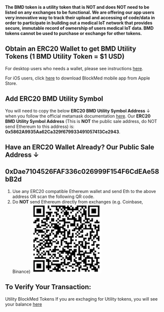 **The BMD token is a utility token that is NOT and does NOT need to be listed on any exchanges to be functional. We are offering our app users very innovative way to track their upload and accessing of code/data in order to participate in building out a medical IoT network that provides secure, immutable record of ownership of users medical IoT data.  BMD tokens cannot be used to purchase or exchange for other tokens.**

## Obtain an ERC20 Wallet to get BMD Utility Tokens (1 BMD Utility Token = $1 USD)

For desktop users who needs a wallet, please see instructions [here](https://github.com/BlockMedical/BlockMedical/blob/master/docs/metamaskdocs/metamask_exchange_instructions.md).

For iOS users, click [here](https://itunes.apple.com/us/app/blockmed/id1447441652) to download BlockMed mobile app from Apple Store.

## Add ERC20 BMD Utility Symbol
You will need to copy the below **ERC20 BMD Utility Symbol Address** ↓ when you follow the official metamask documentation [here](https://metamask.zendesk.com/hc/en-us/articles/360015489031-Adding-and-Managing-Tokens-ERC20-In-The-New-UI).
Our **ERC20 BMD Utility Symbol Address** (This is **NOT** the public sale address, do NOT send Ethereum to this address) is:
**0x5862A9935Aa62Ca329f679933491057413Ce2943**. 

## Have an ERC20 Wallet Already? Our Public Sale Address ↓
## **0xDae7104526FAF336c026999F154F6CdEAe58bB2d**

1. Use any ERC20 compatible Ethereum wallet and send Eth to the above address OR scan the following QR code.
2. Do **NOT** send Ethereum directly from exchanges (e.g. Coinbase, Binance)
![QR Code](https://github.com/BlockMedical/BlockMedical/raw/master/docs/mobiledocs/tradecontract_QRcode.mainnet.20190109.png)

## To Verify Your Transaction:

Utility BlockMed Tokens
If you are exchaging for Utility tokens, you will see your balance [here](https://etherscan.io/address/0xdae7104526faf336c026999f154f6cdeae58bb2d)



